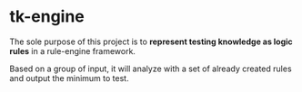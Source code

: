 # tk-engine


The sole purpose of this project is to **represent testing knowledge as logic rules** in a rule-engine framework.

Based on a group of input, it will analyze with a set of already created rules and output the minimum to test.
